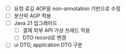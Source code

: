 - [ ] 요청 로깅 AOP을 non-annotation 기반으로 수정
- [ ] 분산락 AOP 적용
- [ ] Java 21 업그레이드
    - [ ] 결제 외부 API 가상 쓰레드 적용
    - [ ] DTO record로 변경
- [ ] ui DTO, application DTO 구분

